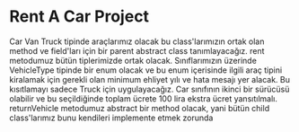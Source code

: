 # Rent A Car Project

Car Van Truck tipinde araçlarımız olacak bu class'larımızın ortak olan method ve field'ları için bir parent abstract class tanımlayacağız.
rent metodumuz bütün tiplerimizde ortak olacak.
Sınıflarımızın üzerinde VehicleType tipinde bir enum olacak ve bu enum içerisinde ilgili araç tipini kiralamak için
gerekli olan minimum ehliyet yılı ve hata mesajı yer alacak. Bu kısıtlamayı sadece Truck için uygulayacağız.
Car sınıfının ikinci bir sürücüsü olabilir ve bu seçildiğinde toplam ücrete 100 lira ekstra ücret yansıtılmalı.
returnVehicle metodumuz abstract bir method olacak, yani bütün child class'larımız bunu kendileri implemente etmek zorunda

